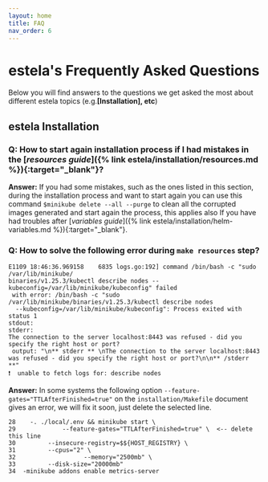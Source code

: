 ```yaml
---
layout: home
title: FAQ
nav_order: 6
---
```


# estela's Frequently Asked Questions  
Below you will find answers to the questions we get asked the most about different estela topics (e.g.**[Installation], etc**)

## estela Installation
### Q: How to start again installation process if I had mistakes in the [*resources guide*]({% link estela/installation/resources.md %}){:target="_blank"}?  
**Answer:** If you had some mistakes, such as the ones listed in this section, during the installation process and want to start again you can use this command `$minikube delete --all --purge` to clean all the corrupted images generated and start again the process, this applies also If you have had troubles after [*variables guide*]({% link estela/installation/helm-variables.md %}){:target="_blank"}.

### Q: How to solve the following error during `make resources` step?  
```
E1109 18:46:36.969158    6835 logs.go:192] command /bin/bash -c "sudo /var/lib/minikube/
binaries/v1.25.3/kubectl describe nodes --kubeconfig=/var/lib/minikube/kubeconfig" failed
 with error: /bin/bash -c "sudo /var/lib/minikube/binaries/v1.25.3/kubectl describe nodes
  --kubeconfig=/var/lib/minikube/kubeconfig": Process exited with status 1
stdout:
stderr:
The connection to the server localhost:8443 was refused - did you specify the right host or port?
 output: "\n** stderr ** \nThe connection to the server localhost:8443 was refused - did you specify the right host or port?\n\n** /stderr **"
❗  unable to fetch logs for: describe nodes
```
**Answer:** In some systems the following option `--feature-gates="TTLAfterFinished=true"`  on the `installation/Makefile` document gives an error, we will fix it soon, just delete the selected line.
```
28    -. ./local/.env && minikube start \
29	           --feature-gates="TTLAfterFinished=true" \  <-- delete this line
30		   --insecure-registry=$${HOST_REGISTRY} \
31		   --cpus="2" \
32                   --memory="2500mb" \
33		   --disk-size="20000mb"
34	-minikube addons enable metrics-server
```